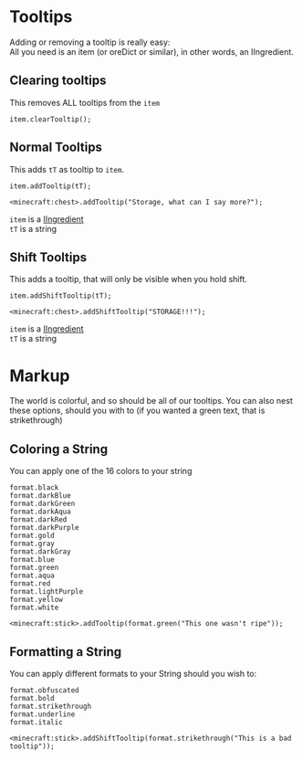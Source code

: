 # Tooltips

Adding or removing a tooltip is really easy:  
All you need is an item (or oreDict or similar), in other words, an IIngredient.

## Clearing tooltips
This removes ALL tooltips from the `item`
```
item.clearTooltip();
```

## Normal Tooltips
This adds `tT` as tooltip to `item`.
```
item.addTooltip(tT);

<minecraft:chest>.addTooltip("Storage, what can I say more?");
```
`item` is a [IIngredient](/Vanilla/Variable_Types/IIngredient)  
`tT` is a string

## Shift Tooltips
This adds a tooltip, that will only be visible when you hold shift.
```
item.addShiftTooltip(tT);

<minecraft:chest>.addShiftTooltip("STORAGE!!!");
```
`item` is a [IIngredient](/Vanilla/Variable_Types/IIngredient)  
`tT` is a string

# Markup
The world is colorful, and so should be all of our tooltips.
You can also nest these options, should you with to (if you wanted a green text, that is strikethrough)

## Coloring a String

You can apply one of the 16 colors to your string
```
format.black
format.darkBlue
format.darkGreen
format.darkAqua
format.darkRed
format.darkPurple
format.gold
format.gray
format.darkGray
format.blue
format.green
format.aqua
format.red
format.lightPurple
format.yellow
format.white
```

```
<minecraft:stick>.addTooltip(format.green("This one wasn't ripe"));
```

## Formatting a String
You can apply different formats to your String should you wish to:
```
format.obfuscated
format.bold
format.strikethrough
format.underline
format.italic
```

```
<minecraft:stick>.addShiftTooltip(format.strikethrough("This is a bad tooltip"));
```